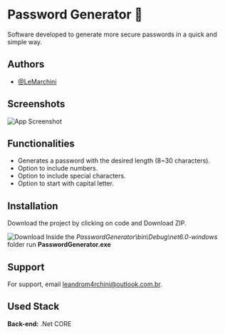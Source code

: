 
# Password Generator 🔑

Software developed to generate more secure passwords in a quick and simple way.


## Authors

- [@LeMarchini](https://github.com/LeMarchini)


## Screenshots

![App Screenshot](https://imgur.com/LHvGAmP.png)

## Functionalities

- Generates a password with the desired length (8~30 characters).
- Option to include numbers.
- Option to include special characters.
- Option to start with capital letter.


## Installation

Download the project by clicking on code and Download ZIP.

![Download](https://i.imgur.com/JgYaXfV.png)
Inside the *PasswordGenerator\bin\Debug\net6.0-windows* folder run **PasswordGenerator.exe**
## Support

For support, email leandrom4rchini@outlook.com.br.
## Used Stack

**Back-end:** .Net CORE

